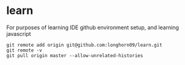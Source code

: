 # learn
For purposes of learning IDE github environment setup, and learning javascript

```
git remote add origin git@github.com:longhorn09/learn.git  
git remote -v    
git pull origin master --allow-unrelated-histories
```
